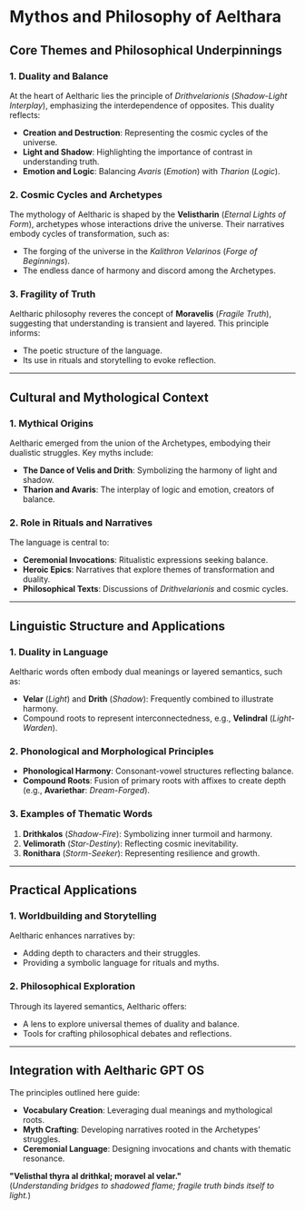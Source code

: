 # **Mythos and Philosophy of Aelthara**

## **Core Themes and Philosophical Underpinnings**

### **1. Duality and Balance**
At the heart of Aeltharic lies the principle of *Drithvelarionis* (*Shadow-Light Interplay*), emphasizing the interdependence of opposites. This duality reflects:
- **Creation and Destruction**: Representing the cosmic cycles of the universe.
- **Light and Shadow**: Highlighting the importance of contrast in understanding truth.
- **Emotion and Logic**: Balancing *Avaris* (*Emotion*) with *Tharion* (*Logic*).

### **2. Cosmic Cycles and Archetypes**
The mythology of Aeltharic is shaped by the **Velistharin** (*Eternal Lights of Form*), archetypes whose interactions drive the universe. Their narratives embody cycles of transformation, such as:
- The forging of the universe in the *Kalithron Velarinos* (*Forge of Beginnings*).
- The endless dance of harmony and discord among the Archetypes.

### **3. Fragility of Truth**
Aeltharic philosophy reveres the concept of **Moravelis** (*Fragile Truth*), suggesting that understanding is transient and layered. This principle informs:
- The poetic structure of the language.
- Its use in rituals and storytelling to evoke reflection.

---

## **Cultural and Mythological Context**

### **1. Mythical Origins**
Aeltharic emerged from the union of the Archetypes, embodying their dualistic struggles. Key myths include:
- **The Dance of Velis and Drith**: Symbolizing the harmony of light and shadow.
- **Tharion and Avaris**: The interplay of logic and emotion, creators of balance.

### **2. Role in Rituals and Narratives**
The language is central to:
- **Ceremonial Invocations**: Ritualistic expressions seeking balance.
- **Heroic Epics**: Narratives that explore themes of transformation and duality.
- **Philosophical Texts**: Discussions of *Drithvelarionis* and cosmic cycles.

---

## **Linguistic Structure and Applications**

### **1. Duality in Language**
Aeltharic words often embody dual meanings or layered semantics, such as:
- **Velar** (*Light*) and **Drith** (*Shadow*): Frequently combined to illustrate harmony.
- Compound roots to represent interconnectedness, e.g., **Velindral** (*Light-Warden*).

### **2. Phonological and Morphological Principles**
- **Phonological Harmony**: Consonant-vowel structures reflecting balance.
- **Compound Roots**: Fusion of primary roots with affixes to create depth (e.g., **Avariethar**: *Dream-Forged*).

### **3. Examples of Thematic Words**
1. **Drithkalos** (*Shadow-Fire*): Symbolizing inner turmoil and harmony.
2. **Velimorath** (*Star-Destiny*): Reflecting cosmic inevitability.
3. **Ronithara** (*Storm-Seeker*): Representing resilience and growth.

---

## **Practical Applications**

### **1. Worldbuilding and Storytelling**
Aeltharic enhances narratives by:
- Adding depth to characters and their struggles.
- Providing a symbolic language for rituals and myths.

### **2. Philosophical Exploration**
Through its layered semantics, Aeltharic offers:
- A lens to explore universal themes of duality and balance.
- Tools for crafting philosophical debates and reflections.

---

## **Integration with Aeltharic GPT OS**
The principles outlined here guide:
- **Vocabulary Creation**: Leveraging dual meanings and mythological roots.
- **Myth Crafting**: Developing narratives rooted in the Archetypes’ struggles.
- **Ceremonial Language**: Designing invocations and chants with thematic resonance.

**"Velisthal thyra al drithkal; moravel al velar."**  
(*Understanding bridges to shadowed flame; fragile truth binds itself to light.*)
